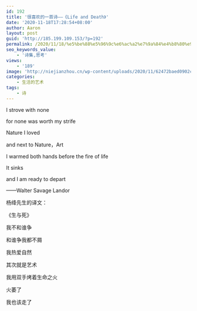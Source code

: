 ```yaml
---
id: 192
title: '很喜欢的一首诗——《Life and Death》'
date: '2020-11-18T17:28:54+08:00'
author: Aaron
layout: post
guid: 'http://185.199.109.153/?p=192'
permalink: /2020/11/18/%e5%be%88%e5%96%9c%e6%ac%a2%e7%9a%84%e4%b8%80%e9%a6%96%e8%af%97-%e3%80%8alife-and-death%e3%80%8b/
seo_keywords_value:
    - '诗集,思考'
views:
    - '189'
image: 'http://niejianzhou.cn/wp-content/uploads/2020/11/62472baed0902c23872f6d7d9b936d3.jpg'
categories:
    - 生活的艺术
tags:
    - 诗
---
```


I strove with none

for none was worth my strife

Nature I loved

and next to Nature，Art

I warmed both hands before the fire of life

It sinks

and I am ready to depart

——Walter Savage Landor

杨绛先生的译文：

《生与死》

我不和谁争

和谁争我都不屑

我热爱自然

其次就是艺术

我用双手烤着生命之火

火萎了

我也该走了